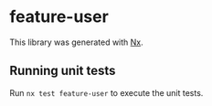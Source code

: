 # feature-user

This library was generated with [Nx](https://nx.dev).

## Running unit tests

Run `nx test feature-user` to execute the unit tests.
